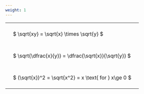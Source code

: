 ```yaml
---
weight: 1
---
```


<style type="text/css">
#T_04008 th.col_heading {
  text-align: left;
  font-size: 1em;
}
#T_04008 td {
  text-align: left;
  font-size: 1em;
  padding: 1.5em;
}
</style>
<table id="T_04008">
  <thead>
  </thead>
  <tbody>
    <tr>
      <td id="T_04008_row0_col0" class="data row0 col0" >$ \sqrt{xy} = \sqrt{x} \times \sqrt{y} $</td>
    </tr>
    <tr>
      <td id="T_04008_row1_col0" class="data row1 col0" >$ \sqrt{\dfrac{x}{y}} = \dfrac{\sqrt{x}}{\sqrt{y}} $</td>
    </tr>
    <tr>
      <td id="T_04008_row2_col0" class="data row2 col0" >$ (\sqrt{x})^2 = \sqrt{x^2} = x \text{ for } x\ge 0 $</td>
    </tr>
  </tbody>
</table>
